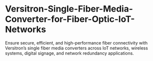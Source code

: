# Versitron-Single-Fiber-Media-Converter-for-Fiber-Optic-IoT-Networks
Ensure secure, efficient, and high-performance fiber connectivity with Versitron’s single fiber media converters across IoT networks, wireless systems, digital signage, and network redundancy applications.
